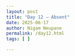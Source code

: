 ```yaml
---
layout: post
title: "Day 12 – Absent"
date: 2025-06-17
author: Nigam Neupane
permalink: /day12.html
tags: [ ]

---
```

